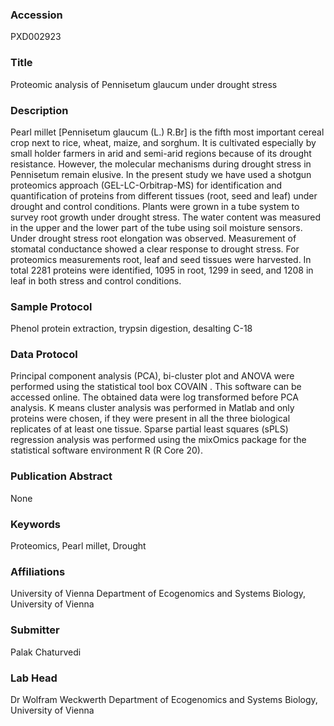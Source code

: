 ### Accession
PXD002923

### Title
Proteomic analysis of Pennisetum glaucum under drought stress

### Description
Pearl millet [Pennisetum glaucum (L.) R.Br] is the fifth most important cereal crop next to rice, wheat, maize, and sorghum. It is cultivated especially by small holder farmers in arid and semi-arid regions because of its drought resistance. However, the molecular mechanisms during drought stress in Pennisetum remain elusive. In the present study we have used a shotgun proteomics approach (GEL-LC-Orbitrap-MS) for identification and quantification of proteins from different tissues (root, seed and leaf) under drought and control conditions. Plants were grown in a tube system to survey root growth under drought stress. The water content was measured in the upper and the lower part of the tube using soil moisture sensors. Under drought stress root elongation was observed. Measurement of stomatal conductance showed a clear response to drought stress. For proteomics measurements root, leaf and seed tissues were harvested. In total 2281 proteins were identified, 1095 in root, 1299 in seed, and 1208 in leaf in both stress and control conditions.

### Sample Protocol
Phenol protein extraction, trypsin digestion, desalting C-18

### Data Protocol
Principal component analysis (PCA), bi-cluster plot and ANOVA were performed using the statistical tool box COVAIN . This software can be accessed online. The obtained data were log transformed before PCA analysis. K means cluster analysis was performed in Matlab and only proteins were chosen, if they were present in all the three biological replicates of at least one tissue. Sparse partial least squares (sPLS) regression analysis was performed using the mixOmics package for the statistical software environment R (R Core 20).

### Publication Abstract
None

### Keywords
Proteomics, Pearl millet, Drought

### Affiliations
University of Vienna
Department of Ecogenomics and Systems Biology, University of Vienna

### Submitter
Palak Chaturvedi

### Lab Head
Dr Wolfram Weckwerth
Department of Ecogenomics and Systems Biology, University of Vienna


